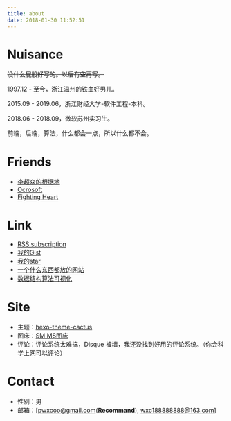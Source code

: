 ```yaml
---
title: about
date: 2018-01-30 11:52:51
---
```


# Nuisance
~~没什么屁股好写的。以后有空再写。~~

1997.12 - 至今，浙江温州的铁血好男儿。

2015.09 - 2019.06，浙江财经大学-软件工程-本科。

2018.06 - 2018.09，微软苏州实习生。

前端，后端，算法，什么都会一点，所以什么都不会。

# Friends
- [李超众的根据地](https://www.licz.site/)
- [Ocrosoft](https://www.ocrosoft.com/)
- [Fighting Heart](http://www.cnblogs.com/zufezzt/)

# Link
- [RSS subscription](https://blog.pwxcoo.com/atom)
- [我的Gist](https://gist.github.com/pwxcoo)
- [我的star](/2018/05/01/charming-star-repositories/)
- [一个什么东西都放的网站](https://www.pwxcoo.com/)
- [数据结构算法可视化](https://www.cs.usfca.edu/~galles/visualization/Algorithms.html)

# Site
- 主题：[hexo-theme-cactus](https://github.com/probberechts/hexo-theme-cactus)
- 图床：[SM.MS图床](https://sm.ms/)
- 评论：评论系统太难搞，Disque 被墙，我还没找到好用的评论系统。（你会科学上网可以评论）

# Contact
- 性别：男
- 邮箱：[[pwxcoo@gmail.com](mailto:pwxcoo@gmail.com)(**Recommand**), [wxc188888888@163.com](mailto:wxc188888888@163.com)]


